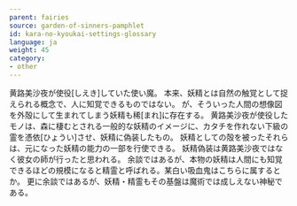 ```yaml
---
parent: fairies
source: garden-of-sinners-pamphlet
id: kara-no-kyoukai-settings-glossary
language: ja
weight: 45
category:
- other
---
```


黄路美沙夜が使役[しえき]していた使い魔。
本来、妖精とは自然の触覚として捉えられる概念で、人に知覚できるものではない。
が、そういった人間の想像図を外殻にして生まれてしまう妖精も稀[まれ]に存在する。
黄路美沙夜が使役したモノは、森に棲むとされる一般的な妖精のイメージに、カタチを作れない下級の霊を憑依[ひょうい]させ、妖精に偽装したもの。
妖精としての殻を被ったそれらは、元になった妖精の能力の一部を行使できる。
妖精偽装は黄路美沙夜ではなく彼女の師が行ったと思われる。
余談ではあるが、本物の妖精は人間にも知覚できるほどの規模になると精霊と呼ばれる。某白い吸血鬼はこちらに属するとか。
更に余談ではあるが、妖精・精霊もその基盤は魔術では成しえない神秘である。
